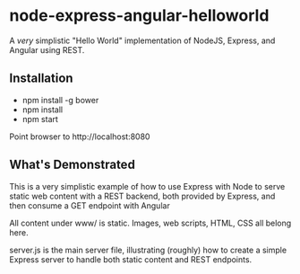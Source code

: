 # node-express-angular-helloworld
A *very* simplistic "Hello World" implementation of NodeJS, Express, and Angular using REST. 
## Installation ##
* npm install -g bower
* npm install
* npm start

Point browser to http://localhost:8080

## What's Demonstrated ##
This is a very simplistic example of how to use Express with Node to serve static web content with a REST backend, both provided by Express, and then consume a GET endpoint with Angular

All content under www/ is static. Images, web scripts, HTML, CSS all belong here.

server.js is the main server file, illustrating (roughly) how to create a simple Express server to handle both static content and REST endpoints.